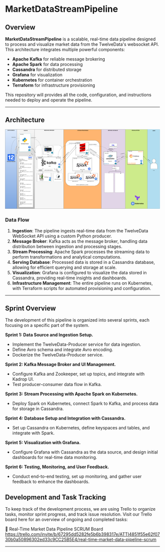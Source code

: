 # **MarketDataStreamPipeline**

## **Overview**
**MarketDataStreamPipeline** is a scalable, real-time data pipeline designed to process and visualize market data from the TwelveData's websocket API. This architecture integrates multiple powerful components:
- **Apache Kafka** for reliable message brokering
- **Apache Spark** for data processing
- **Cassandra** for distributed storage
- **Grafana** for visualization
- **Kubernetes** for container orchestration
- **Terraform** for infrastructure provisioning

This repository will provides all the code, configuration, and instructions needed to deploy and operate the pipeline.

---

## **Architecture**
![Architecture](Twelvedata_Pipeline_Architecture-Page-2.svg)
### **Data Flow**
1. **Ingestion**: The pipeline ingests real-time data from the TwelveData WebSocket API using a custom Python producer.
2. **Message Broker**: Kafka acts as the message broker, handling data distribution between ingestion and processing stages.
3. **Stream Processing**: Apache Spark processes the streaming data to perform transformations and analytical computations.
4. **Serving Database**: Processed data is stored in a Cassandra database, allowing for efficient querying and storage at scale.
5. **Visualization**: Grafana is configured to visualize the data stored in Cassandra, providing real-time insights and dashboards.
6. **Infrastructure Management**: The entire pipeline runs on Kubernetes, with Terraform scripts for automated provisioning and configuration.

---

## **Sprint Overview**
The development of this pipeline is organized into several sprints, each focusing on a specific part of the system.

**Sprint 1: Data Source and Ingestion Setup.**
-  Implement the TwelveData-Producer service for data ingestion.
-  Define Avro schema and integrate Avro encoding.
-  Dockerize the TwelveData-Producer service.

**Sprint 2: Kafka Message Broker and UI Management.**
-  Configure Kafka and Zookeeper, set up topics, and integrate with Kadrop UI.
-  Test producer-consumer data flow in Kafka.

**Sprint 3: Stream Processing with Apache Spark on Kubernetes.**
-  Deploy Spark on Kubernetes, connect Spark to Kafka, and process data for storage in Cassandra.

**Sprint 4: Database Setup and Integration with Cassandra.**
-  Set up Cassandra on Kubernetes, define keyspaces and tables, and integrate with Spark.

**Sprint 5: Visualization with Grafana.**
-  Configure Grafana with Cassandra as the data source, and design initial dashboards for real-time data monitoring.

**Sprint 6: Testing, Monitoring, and User Feedback.**
-  Conduct end-to-end testing, set up monitoring, and gather user feedback to enhance the dashboards.

## **Development and Task Tracking**
To keep track of the development process, we are using Trello to organize tasks, monitor sprint progress, and track issue resolution. Visit our Trello board here for an overview of ongoing and completed tasks:

🔗 Real-Time Market Data Pipeline SCRUM Board
https://trello.com/invite/b/67295dd5282fe5b6b398317e/ATTI4851f55e62f0730b0a50896302ed33c9CC25B5E4/real-time-market-data-pipeline-scrum

---
